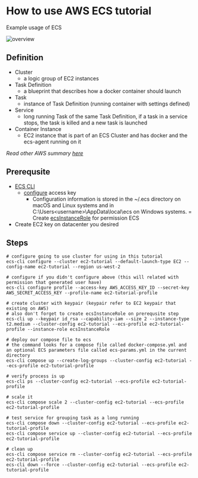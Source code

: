 # How to use AWS ECS tutorial
Example usage of ECS

![overview](https://miro.medium.com/max/668/1*k29gxIwwhDaP-Ge-G-yXCQ.png)

## Definition

- Cluster
    - a logic group of EC2 instances
- Task Definition
    - a blueprint that describes how a docker container should launch
- Task
    - instance of Task Definition (running container with settings defined)
- Service
    - long running Task of the same Task Definition, if a task in a service stops, the task is killed and a new task is launched
- Container Instance
    - EC2 instance that is part of an ECS Cluster and has docker and the ecs-agent running on it

*Read other AWS summary [here](https://github.com/howtoautomateinth/awesome-aws/blob/master/README.md)*

## Prerequsite
- [ECS CLI](https://docs.aws.amazon.com/AmazonECS/latest/developerguide/ECS_CLI_installation.html)
    - [configure](https://docs.aws.amazon.com/AmazonECS/latest/developerguide/ECS_CLI_Configuration.html) access key
        -  Configuration information is stored in the ~/.ecs directory on macOS and Linux systems and in C:\Users\<username>\AppData\local\ecs on Windows systems.
= Create [ecsInstanceRole](https://docs.aws.amazon.com/batch/latest/userguide/instance_IAM_role.html) for permission ECS
- Create EC2 key on datacenter you desired

## Steps

```
# configure going to use cluster for using in this tutorial
ecs-cli configure --cluster ec2-tutorial --default-launch-type EC2 --config-name ec2-tutorial --region us-west-2

# configure if you didn't configure above (this will related with permission that generated user have)
ecs-cli configure profile --access-key AWS_ACCESS_KEY_ID --secret-key AWS_SECRET_ACCESS_KEY --profile-name ec2-tutorial-profile

# create cluster with keypair (keypair refer to EC2 keypair that existing on AWS)
# also don't forget to create ecsInstanceRole on prerequsite step
ecs-cli up --keypair id_rsa --capability-iam --size 2 --instance-type t2.medium --cluster-config ec2-tutorial --ecs-profile ec2-tutorial-profile --instance-role ecsInstanceRole

# deploy our compose file to ecs
# the command looks for a compose file called docker-compose.yml and an optional ECS parameters file called ecs-params.yml in the current directory
ecs-cli compose up --create-log-groups --cluster-config ec2-tutorial --ecs-profile ec2-tutorial-profile

# verify process is up
ecs-cli ps --cluster-config ec2-tutorial --ecs-profile ec2-tutorial-profile

# scale it
ecs-cli compose scale 2 --cluster-config ec2-tutorial --ecs-profile ec2-tutorial-profile

# test service for grouping task as a long running
ecs-cli compose down --cluster-config ec2-tutorial --ecs-profile ec2-tutorial-profile
ecs-cli compose service up --cluster-config ec2-tutorial --ecs-profile ec2-tutorial-profile

# clean up
ecs-cli compose service rm --cluster-config ec2-tutorial --ecs-profile ec2-tutorial-profile
ecs-cli down --force --cluster-config ec2-tutorial --ecs-profile ec2-tutorial-profile
```